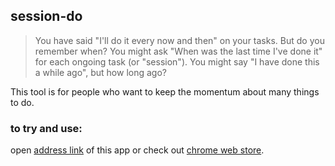 ## session-do

> You have said "I'll do it every now and then" on your tasks. But do you remember when? You might ask "When was the last time I've done it" for each ongoing task (or "session"). You might say "I have done this a while ago", but how long ago?

This tool is for people who want to keep the momentum about many things to do.

### to try and use:
open [address link](https://sessions-to-do.herokuapp.com) of this app
or check out [chrome web store](https://chrome.google.com/webstore/detail/session-to-do-app/fcgbbnamlagcblejmnhgjphcmedcgeef).
